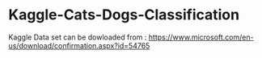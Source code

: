 # Kaggle-Cats-Dogs-Classification

Kaggle Data set can be dowloaded from : https://www.microsoft.com/en-us/download/confirmation.aspx?id=54765

